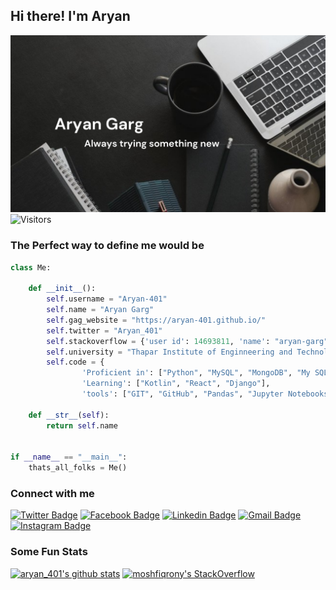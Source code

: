 ## Hi there! I'm Aryan

![](https://github.com/aryan-401/aryan-401/blob/main/ConfigFiles/images/banner.png?raw=true)
![Visitors](https://visitor-badge.laobi.icu/badge?page_id=aryan-401.aryan-401)

### The Perfect way to define me would be
```python
class Me:

    def __init__():
        self.username = "Aryan-401"
        self.name = "Aryan Garg"
        self.gag_website = "https://aryan-401.github.io/"
        self.twitter = "Aryan_401"
        self.stackoverflow = {'user id': 14693811, 'name': "aryan-garg"}
        self.university = "Thapar Institute of Enginneering and Technology"
        self.code = {
                'Proficient in': ["Python", "MySQL", "MongoDB", "My SQL"],
                'Learning': ["Kotlin", "React", "Django"],
                'tools': ["GIT", "GitHub", "Pandas", "Jupyter Notebooks", "SQLAlchemy"]
    
    def __str__(self):
        return self.name
     

if __name__ == "__main__":
    thats_all_folks = Me()    
```

### Connect with me
[![Twitter Badge](https://img.shields.io/badge/-Twitter-blue?style=plastic&logo=Twitter&logoColor=white&link=https://twitter.com/aryan-401/)](https://twitter.com/aryan-401/)
[![Facebook Badge](https://img.shields.io/badge/-Facebook-blue?style=plastic&logo=Facebook&logoColor=white&link=https://www.facebook.com/in/aryan.raj.garg.04/)](https://www.facebook.com/Aryan.raj.garg.04/)
[![Linkedin Badge](https://img.shields.io/badge/-Linkedin_Profile-blue?style=plastic&logo=Linkedin&logoColor=white&link=https://www.linkedin.com/in/aryangarg401/)](https://www.linkedin.com/in/aryangarg401/)
[![Gmail Badge](https://img.shields.io/badge/-agarg1_be21@thapar.edu-c14438?style=plastic&logo=Gmail&logoColor=white&link=mailto:agarg1_be21@thapar.edu)](mailto:agarg1_be21@thapar.edu)
[![Instagram Badge](https://img.shields.io/badge/-Instagram-purple?style=plastic&logo=instagram&logoColor=white&link=https://instagram.com/aryan_401/)](https://instagram.com/aryan_401)

### Some Fun Stats

[![aryan_401's github stats](https://github-readme-stats.vercel.app/api?username=aryan-401&theme=dark&show_icons=true)](https://github.com/aryan_401)
[![moshfiqrony's StackOverflow](https://github-readme-stackoverflow.vercel.app/?userID=14693811)](https://stackoverflow.com/users/9418800/aryan-garg)
